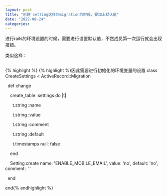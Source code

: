 ```yaml
---
layout: post
title: "创建 setting这样的migration的时候，要加上默认值"
date: "2022-08-24"
categories: 
---
```

<p>进行rails的环境设置的时候，需要进行设置默认值，不然成员第一次运行就会出现报错。</p>

<p>类似这样：</p>

<p><img alt="" src="http://bug.sweetysoft.com/uploads/2022-08-24-08-58-22.png" /></p>

{% highlight %}
{% highlight %}因此需要进行初始化的环境变量的设置
class CreateSettings &lt; ActiveRecord::Migration

&nbsp; def change

&nbsp;&nbsp;&nbsp; create_table :settings do |t|

&nbsp;&nbsp;&nbsp;&nbsp;&nbsp; t.string :name

&nbsp;&nbsp;&nbsp;&nbsp;&nbsp; t.string :value

&nbsp;&nbsp;&nbsp;&nbsp;&nbsp; t.string :comment

&nbsp;&nbsp;&nbsp;&nbsp;&nbsp; t.string :default

&nbsp;&nbsp;&nbsp;&nbsp;&nbsp; t.timestamps null: false

&nbsp;&nbsp;&nbsp; end

&nbsp;&nbsp;&nbsp; Setting.create name: &#39;ENABLE_MOBILE_EMAIL&#39;, value: &#39;no&#39;, default: &#39;no&#39;, comment:&nbsp; &#39;&#39; &nbsp;

&nbsp; end

end{% endhighlight %}

<p>&nbsp;</p>

